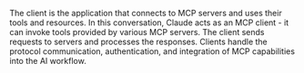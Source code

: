 The client is the application that connects to MCP servers and uses their tools and resources. In this conversation, Claude acts as an MCP client - it can invoke tools provided by various MCP servers. The client sends requests to servers and processes the responses. Clients handle the protocol communication, authentication, and integration of MCP capabilities into the AI workflow.
